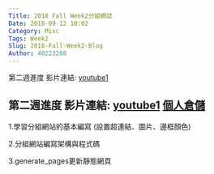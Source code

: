 ```yaml
---
Title: 2018 Fall Week2分組網誌
Date: 2018-09-12 10:02
Category: Misc
Tags: Week2
Slug: 2018-Fall-Week2-Blog
Author: 40223208
---
```


第二週進度
影片連結: [youtube1]

<!-- PELICAN_END_SUMMARY -->

第二週進度
影片連結: [youtube1]
[個人倉儲]
----

1.學習分組網站的基本編寫
      (設置超連結、圖片、邊框顏色)
      
2.分組網站編寫架構與程式碼

3.generate_pages更新靜態網頁


[youtube1]:https://youtu.be/HODfnxL0Aa8
[個人倉儲]: https://github.com/40223208/40223208.github.io





